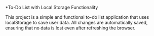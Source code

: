 *To-Do List with Local Storage Functionality

This project is a simple and functional to-do list application that uses localStorage to save user data. All changes are automatically saved, ensuring that no data is lost even after refreshing the browser.
